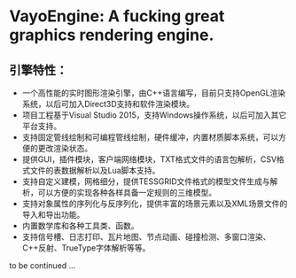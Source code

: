 # VayoEngine: A fucking great graphics rendering engine.
## 引擎特性：
* 一个高性能的实时图形渲染引擎，由C++语言编写，目前只支持OpenGL渲染系统，以后可加入Direct3D支持和软件渲染模块。
* 项目工程基于Visual Studio 2015，支持Windows操作系统，以后可加入其它平台支持。
* 支持固定管线绘制和可编程管线绘制，硬件缓冲，内置材质脚本系统，可以方便的更改渲染状态。
* 提供GUI，插件模块，客户端网络模块，TXT格式文件的语言包解析，CSV格式文件的表数据解析以及Lua脚本支持。
* 支持自定义建模，网格细分，提供TESSGRID文件格式的模型文件生成与解析，可以方便的实现各种各样具备一定规则的三维模型。
* 支持对象属性的序列化与反序列化，提供丰富的场景元素以及XML场景文件的导入和导出功能。
* 内置数学库和各种工具类、函数。
* 支持信号槽、日志打印、瓦片地图、节点动画、碰撞检测、多窗口渲染、C++反射、TrueType字体解析等等。

to be continued ...
